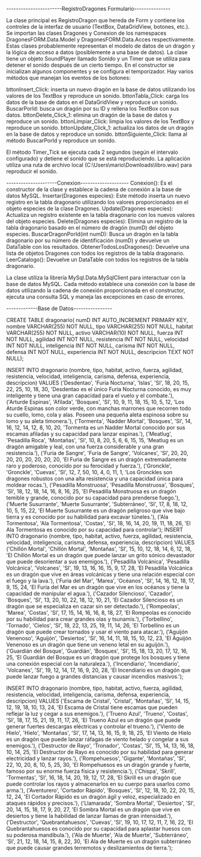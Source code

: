 -----------------------RegistroDragones Formulario---------------

La clase principal es RegistroDragon que hereda de Form y contiene los controles de la interfaz de usuario (TextBox, DataGridView, botones, etc.).
Se importan las clases Dragones y Conexion de los namespaces DragonesFORM.Data.Model y DragonesFORM.Data.Acces respectivamente. Estas clases probablemente representan el modelo de datos de un dragón y la lógica de acceso a datos (posiblemente a una base de datos).
La clase tiene un objeto SoundPlayer llamado Sonido y un Timer que se utiliza para detener el sonido después de un cierto tiempo.
En el constructor se inicializan algunos componentes y se configura el temporizador.
Hay varios métodos que manejan los eventos de los botones:

bttonInsert_Click: inserta un nuevo dragón en la base de datos utilizando los valores de los TextBox y reproduce un sonido.
bttonTabla_Click: carga los datos de la base de datos en el DataGridView y reproduce un sonido.
BuscarPorId: busca un dragón por su ID y rellena los TextBox con sus datos.
bttonDelete_Click_1: elimina un dragón de la base de datos y reproduce un sonido.
bttonLimpiar_Click: limpia los valores de los TextBox y reproduce un sonido.
bttonUpdate_Click_1: actualiza los datos de un dragón en la base de datos y reproduce un sonido.
bttonSiguiente_Click: llama al método BuscarPorId y reproduce un sonido.


El método Timer_Tick se ejecuta cada 2 segundos (según el intervalo configurado) y detiene el sonido que se está reproduciendo.
La aplicación utiliza una ruta de archivo local (C:\Users\mario\Downloads\libro.wav) para reproducir el sonido.

---------------------Conexion--------------------
Conexion(): Es el constructor de la clase y establece la cadena de conexión a la base de datos MySQL.
Insertar(Dragones especies): Este método inserta un nuevo registro en la tabla dragonario utilizando los valores proporcionados en el objeto especies de la clase Dragones.
Update(Dragones especies): Actualiza un registro existente en la tabla dragonario con los nuevos valores del objeto especies.
Delete(Dragones especies): Elimina un registro de la tabla dragonario basado en el número de dragón (numD) del objeto especies.
BuscarDragonPorId(int numD): Busca un dragón en la tabla dragonario por su número de identificación (numD) y devuelve un DataTable con los resultados.
ObtenerTodosLosDragones(): Devuelve una lista de objetos Dragones con todos los registros de la tabla dragonario.
LeerCatalogo(): Devuelve un DataTable con todos los registros de la tabla dragonario.

La clase utiliza la librería MySql.Data.MySqlClient para interactuar con la base de datos MySQL. Cada método establece una conexión con la base de datos utilizando la cadena de conexión proporcionada en el constructor, ejecuta una consulta SQL y maneja las excepciones en caso de errores.




-------------Base de Datos----------------

CREATE TABLE dragonario(
     numD INT AUTO_INCREMENT PRIMARY KEY,
    nombre VARCHAR(255) NOT NULL,
    tipo VARCHAR(255) NOT NULL,
    habitat VARCHAR(255) NOT NULL,
    activo VARCHAR(10) NOT NULL,
    fuerza INT NOT NULL,
    agilidad INT NOT NULL,
    resistencia INT NOT NULL,
    velocidad INT NOT NULL,
    inteligencia INT NOT NULL,
    carisma INT NOT NULL,
    defensa INT NOT NULL,
    experiencia INT NOT NULL,
    descripcion TEXT NOT NULL);
   


INSERT INTO dragonario (nombre, tipo, habitat, activo, fuerza, agilidad, resistencia, velocidad, inteligencia, carisma, defensa, experiencia, descripcion)
VALUES
('Desdentao', 'Furia Nocturna', 'Islas', 'SI', 18, 20, 15, 22, 25, 10, 18, 30, 'Desdentao es el único Furia Nocturna conocido, es muy inteligente y tiene una gran capacidad para el vuelo y el combate.'),
('Arturde Espinas', 'Afilada', 'Bosques', 'SI', 10, 9, 11, 18, 15, 10, 5, 12, 'Los Aturde Espinas son color verde, con manchas marrones que recorren todo su cuello, lomo, cola y alas. Poseen una pequeña aleta espinosa sobre su lomo y su aleta timonera.'),
('Tormenta', 'Nadder Mortal', 'Bosques', 'SI', 14, 16, 12, 14, 12, 8, 10, 20, 'Tormenta es un Nadder Mortal conocido por sus escamas afiladas y su capacidad para lanzar espinas.'),
('Meatlug', 'Pesadilla Roca', 'Montañas', 'SI', 10, 8, 20, 5, 6, 6, 15, 15, 'Meatlug es un dragón amigable y leal, con una fuerza considerable y una gran resistencia.'),
('Furia de Sangre', 'Furia de Sangre', 'Volcanes', 'SI', 20, 20, 20, 20, 20, 20, 20, 20, 'El Furia de Sangre es un dragón extremadamente raro y poderoso, conocido por su ferocidad y fuerza.'),
('Gronckle', 'Gronckle', 'Cuevas', 'SI', 12, 7, 50, 10, 4, 0, 11, 1, 'Los Gronckles son dragones robustos con una alta resistencia y una capacidad única para moldear rocas.'),
('Pesadilla Monstruosa', 'Pesadilla Monstruosa', 'Bosques', 'SI', 18, 12, 18, 14, 16, 8, 16, 25, 'El Pesadilla Monstruosa es un dragón temible y grande, conocido por su capacidad para prenderse fuego.'),
('Muerte Susurrante', 'Muerte Susurrante', 'Subterráneo', 'SI', 17, 8, 18, 12, 10, 5, 15, 22, 'El Muerte Susurrante es un dragón peligroso que vive bajo tierra y es conocido por su habilidad para excavar túneles.'),
('Ala Tormentosa', 'Ala Tormentosa', 'Costas', 'SI', 18, 16, 14, 20, 19, 11, 18, 26, 'El Ala Tormentosa es conocido por su capacidad para controlar');
INSERT INTO dragonario (nombre, tipo, habitat, activo, fuerza, agilidad, resistencia, velocidad, inteligencia, carisma, defensa, experiencia, descripcion)
VALUES
('Chillón Mortal', 'Chillón Mortal', 'Montañas', 'SI', 15, 10, 12, 18, 14, 6, 12, 18, 'El Chillón Mortal es un dragón que puede lanzar un grito sónico devastador que puede desorientar a sus enemigos.'),
('Pesadilla Volcánica', 'Pesadilla Volcánica', 'Volcanes', 'SI', 19, 13, 16, 16, 15, 9, 17, 28, 'El Pesadilla Volcánica es un dragón que vive en áreas volcánicas y tiene una relación especial con el fuego y la lava.'),
('Furia del Mar', 'Marea', 'Océanos', 'SI', 14, 16, 12, 18, 17, 9, 15, 24, 'El Furia del Mar es un dragón que vive en los océanos y tiene la capacidad de manipular el agua.'),
('Cazador Silencioso', 'Cazador', 'Bosques', 'SI', 13, 20, 10, 22, 18, 12, 10, 21, 'El Cazador Silencioso es un dragón que se especializa en cazar sin ser detectado.'),
('Rompeolas', 'Marea', 'Costas', 'SI', 17, 15, 14, 16, 16, 8, 18, 27, 'El Rompeolas es conocido por su habilidad para crear grandes olas y tsunamis.'),
('Torbellino', 'Tornado', 'Cielos', 'SI', 18, 22, 13, 25, 19, 11, 14, 26, 'El Torbellino es un dragón que puede crear tornados y usar el viento para atacar.'),
('Aguijón Venenoso', 'Aguijón', 'Desiertos', 'SI', 16, 14, 11, 18, 15, 10, 12, 23, 'El Aguijón Venenoso es un dragón que tiene un veneno letal en su aguijón.'),
('Guardián del Bosque', 'Guardián', 'Bosques', 'SI', 15, 18, 13, 20, 17, 12, 16, 25, 'El Guardián del Bosque es un dragón que protege los bosques y tiene una conexión especial con la naturaleza.'),
('Incendiario', 'Incendiario', 'Volcanes', 'SI', 19, 12, 14, 17, 16, 9, 20, 28, 'El Incendiario es un dragón que puede lanzar fuego a grandes distancias y causar incendios masivos.');

INSERT INTO dragonario (nombre, tipo, habitat, activo, fuerza, agilidad, resistencia, velocidad, inteligencia, carisma, defensa, experiencia, descripcion)
VALUES
('Escama de Cristal', 'Cristal', 'Montañas', 'SI', 14, 15, 12, 19, 18, 10, 13, 24, 'El Escama de Cristal tiene escamas que pueden reflejar la luz y cegar a sus enemigos.'),
('Trueno Azul', 'Trueno', 'Costas', 'SI', 18, 17, 15, 21, 19, 11, 17, 26, 'El Trueno Azul es un dragón que puede generar fuertes descargas eléctricas y controlar el trueno.'),
('Viento de Hielo', 'Hielo', 'Montañas', 'SI', 17, 14, 13, 16, 15, 9, 18, 25, 'El Viento de Hielo es un dragón que puede lanzar ráfagas de viento helado y congelar a sus enemigos.'),
('Destructor de Rayo', 'Tronador', 'Costas', 'SI', 15, 14, 13, 16, 18, 10, 14, 25, 'El Destructor de Rayo es conocido por su habilidad para generar electricidad y lanzar rayos.'),
('Rompehuesos', 'Gigante', 'Montañas', 'SI', 22, 10, 20, 8, 10, 5, 25, 30, 'El Rompehuesos es un dragón grande y fuerte, famoso por su enorme fuerza física y resistencia.'),
('Chispa', 'Skrill', 'Tormentas', 'SI', 16, 18, 14, 20, 19, 12, 17, 28, 'El Skrill es un dragón que puede controlar los rayos y almacenarlos en su cuerpo para usarlos como arma.'),
('Aventurero', 'Cortador Rápido', 'Bosques', 'SI', 12, 18, 10, 22, 20, 15, 12, 24, 'El Cortador Rápido es un dragón ágil y veloz, especializado en ataques rápidos y precisos.'),
('Llamarada', 'Sombra Mortal', 'Desiertos', 'SI', 20, 14, 15, 18, 17, 9, 20, 27, 'El Sombra Mortal es un dragón que vive en desiertos y tiene la habilidad de lanzar llamas de gran intensidad.'),
('Destructor', 'Quebrantahuesos', 'Cuevas', 'SI', 19, 10, 17, 12, 11, 7, 16, 22, 'El Quebrantahuesos es conocido por su capacidad para aplastar huesos con su poderosa mandíbula.'),
('Ala de Muerte', 'Ala de Muerte', 'Subterráneo', 'SI', 21, 12, 18, 14, 15, 8, 22, 30, 'El Ala de Muerte es un dragón subterráneo que puede causar grandes terremotos y deslizamientos de tierra.');

